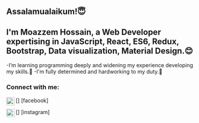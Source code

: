 ## Assalamualaikum!😇

## I'm Moazzem Hossain, a Web Developer expertising in JavaScript, React, ES6, Redux, Bootstrap, Data visualization, Material Design.😊

-I’m learning programming deeply and widening my experience developing my skills.🤔
-I'm fully determined and hardworking to my duty.🥰

### Connect with me: 

[<img align="left" alt="" width="22px" src="https://www.facebook.com/muhammad.moazzem.hossain"/>] [facebook]

[<img align="left" alt="" width="22px" src="https://www.instagram.com/moazzemh7"/>] [instagram]